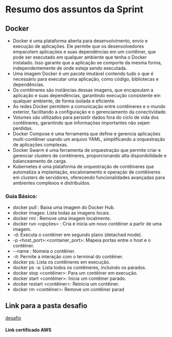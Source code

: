 # Resumo dos assuntos da Sprint
## Docker
* Docker é uma plataforma aberta para desenvolvimento, envio e execução de aplicações. Ele permite que os desenvolvedores empacotem aplicações e suas dependências em um contêiner, que pode ser executado em qualquer ambiente que tenha o Docker instalado. Isso garante que a aplicação se comporte da mesma forma, independentemente de onde esteja sendo executada.
* Uma imagem Docker é um pacote imutável contendo tudo o que é necessário para executar uma aplicação, como código, bibliotecas e dependências. 
* Os contêineres são instâncias dessas imagens, que encapsulam a aplicação e suas dependências, garantindo execução consistente em qualquer ambiente, de forma isolada e eficiente.
* As redes Docker permitem a comunicação entre contêineres e o mundo exterior, facilitando a configuração e o gerenciamento da conectividade.
* Volumes são utilizados para persistir dados fora do ciclo de vida dos contêineres, garantindo que informações importantes não sejam perdidas.
* Docker Compose é uma ferramenta que define e gerencia aplicações multi-contêiner usando um arquivo YAML, simplificando a orquestração de aplicações complexas.
* Docker Swarm é uma ferramenta de orquestração que permite criar e gerenciar clusters de contêineres, proporcionando alta disponibilidade e balanceamento de carga.
* Kubernetes é uma plataforma de orquestração de contêineres que automatiza a implantação, escalonamento e operação de contêineres em clusters de servidores, oferecendo funcionalidades avançadas para ambientes complexos e distribuídos. 

### Guia Básico:
* docker pull <imagem>: Baixa uma imagem do Docker Hub.
* docker images: Lista todas as imagens locais.
* docker rmi <imagem>: Remove uma imagem localmente.
* docker run <opções> <imagem>: Cria e inicia um novo contêiner a partir de uma imagem.
* -d: Executa o contêiner em segundo plano (detached mode).
* -p <host_port>:<container_port>: Mapeia portas entre o host e o contêiner.
* --name <nome>: Nomeia o contêiner.
* -it: Permite a interação com o terminal do contêiner.
* docker ps: Lista os contêineres em execução.
* docker ps -a: Lista todos os contêineres, incluindo os parados.
* docker stop <contêiner>: Para um contêiner em execução.
* docker start <contêiner>: Inicia um contêiner parado.
* docker restart <contêiner>: Reinicia um contêiner.
* docker rm <contêiner>: Remove um contêiner parad


## Link para a pasta desafio
[desafio](https://github.com/grazysb/Programa_de_Bolsas_Compass-UOL/blob/ea192e5c6b3fe8cfcc6989a555535c43da80f582/desafio_s4.md)

#### Link certificado AWS

